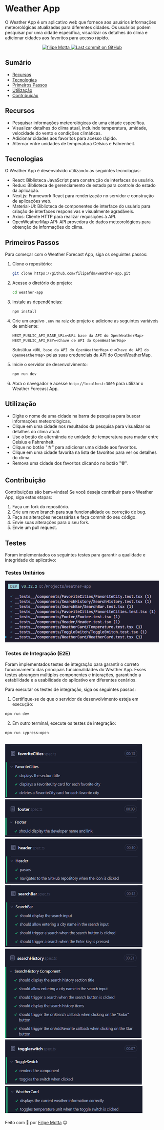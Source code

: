 # Weather App

O Weather App é um aplicativo web que fornece aos usuários informações meteorológicas atualizadas para diferentes cidades. Os usuários podem pesquisar por uma cidade específica, visualizar os detalhes do clima e adicionar cidades aos favoritos para acesso rápido.

<p align="center">
   <a href="https://www.linkedin.com/in/filipefmotta/">
      <img alt="filipe Motta" src="https://img.shields.io/badge/-Filipe%20Motta-4e5acf?style=flat&logo=Linkedin&logoColor=white" />
   </a>

  <a aria-label="Last Commit" href="https://github.com/filipefdm/weather-app/commits/master">
    <img alt="Last commit on GitHub" src="https://img.shields.io/github/last-commit/filipefdm/weather-app?color=4e5acf">
  </a>
</p>

## Sumário

- [Recursos](#recursos)
- [Tecnologias](#tecnologias)
- [Primeiros Passos](#primeiros-passos)
- [Utilização](#utilização)
- [Contribuição](#contribuição)

## Recursos

- Pesquisar informações meteorológicas de uma cidade específica.
- Visualizar detalhes do clima atual, incluindo temperatura, umidade, velocidade do vento e condições climáticas.
- Adicionar cidades aos favoritos para acesso rápido.
- Alternar entre unidades de temperatura Celsius e Fahrenheit.

## Tecnologias

O Weather App é desenvolvido utilizando as seguintes tecnologias:

- React: Biblioteca JavaScript para construção de interfaces de usuário.
- Redux: Biblioteca de gerenciamento de estado para controle do estado da aplicação.
- Next.js: Framework React para renderização no servidor e construção de aplicações web.
- Material-UI: Biblioteca de componentes de interface do usuário para criação de interfaces responsivas e visualmente agradáveis.
- Axios: Cliente HTTP para realizar requisições à API.
- OpenWeatherMap API: API provedora de dados meteorológicos para obtenção de informações do clima.

## Primeiros Passos

Para começar com o Weather Forecast App, siga os seguintes passos:

1. Clone o repositório:

   ```bash
   git clone https://github.com/filipefdm/weather-app.git
   ```

2. Acesse o diretório do projeto:

   ```bash
   cd weather-app
   ```

3. Instale as dependências:

   ```bash
   npm install
   ```

4. Crie um arquivo `.env` na raiz do projeto e adicione as seguintes variáveis de ambiente:

   ```
   NEXT_PUBLIC_API_BASE_URL=<URL base da API do OpenWeatherMap>
   NEXT_PUBLIC_API_KEY=<Chave de API do OpenWeatherMap>
   ```

   Substitua `<URL base da API do OpenWeatherMap>` e `<Chave de API do OpenWeatherMap>` pelas suas credenciais da API do OpenWeatherMap.

5. Inicie o servidor de desenvolvimento:

   ```bash
   npm run dev
   ```

6. Abra o navegador e acesse `http://localhost:3000` para utilizar o Weather Forecast App.

## Utilização

- Digite o nome de uma cidade na barra de pesquisa para buscar informações meteorológicas.
- Clique em uma cidade nos resultados da pesquisa para visualizar os detalhes do clima atual.
- Use o botão de alternância de unidade de temperatura para mudar entre Celsius e Fahrenheit.
- Clique no botão "☆" para adicionar uma cidade aos favoritos.
- Clique em uma cidade favorita na lista de favoritos para ver os detalhes do clima.
- Remova uma cidade dos favoritos clicando no botão "🗑".

## Contribuição

Contribuições são bem-vindas! Se você deseja contribuir para o Weather App, siga estas etapas:

1. Faça um fork do repositório.
2. Crie um novo branch para sua funcionalidade ou correção de bug.
3. Faça as alterações necessárias e faça commit do seu código.
4. Envie suas alterações para o seu fork.
5. Envie um pull request.

## Testes

Foram implementados os seguintes testes para garantir a qualidade e integridade do aplicativo:

### Testes Unitários

![Testes Unitários](.github/unit-tests.png)

### Testes de Integração (E2E)

Foram implementados testes de integração para garantir o correto funcionamento das principais funcionalidades do Weather App. Esses testes abrangem múltiplos componentes e interações, garantindo a estabilidade e a usabilidade do aplicativo em diferentes cenários.

Para executar os testes de integração, siga os seguintes passos:

1. Certifique-se de que o servidor de desenvolvimento esteja em execução:

```bash
npm run dev
```

2. Em outro terminal, execute os testes de integração:

```bash
npm run cypress:open
```

![Teste E2E - FavoritesCities](.github/favorite-cities-e2e.png)
![Teste E2E - Footer](.github/footer-e2e.png)
![Teste E2E - Header](.github/header-e2e.png)
![Teste E2E - SearchBar](.github/searchbar-e2e.png)
![Teste E2E - SearchHistory](.github/searchhistory-e2e.png)
![Teste E2E - ToggleSwitch](.github/toggleswitch-e2e.png)
![Teste E2E - WeatherCard](.github/weathercard-e2e.png)
---

Feito com 💜 por [Filipe Motta](https://github.com/filipefdm) 😊
